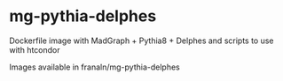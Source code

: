 mg-pythia-delphes
=================

Dockerfile image with MadGraph + Pythia8 + Delphes and scripts to use with htcondor

Images available in franaln/mg-pythia-delphes